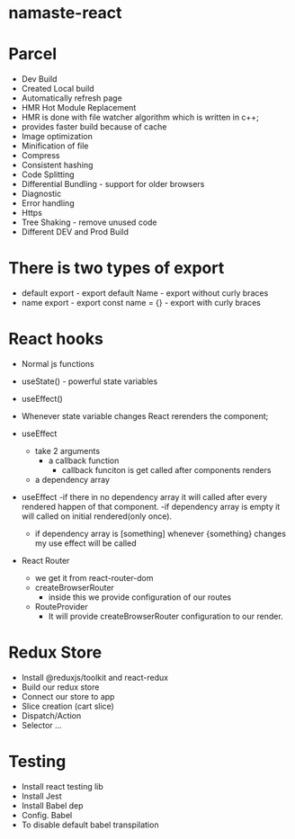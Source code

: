 # namaste-react

# Parcel

- Dev Build
- Created Local build
- Automatically refresh page
- HMR Hot Module Replacement
- HMR is done with file watcher algorithm which is written in c++;
- provides faster build because of cache
- Image optimization
- Minification of file
- Compress
- Consistent hashing
- Code Splitting
- Differential Bundling - support for older browsers
- Diagnostic
- Error handling
- Https
- Tree Shaking - remove unused code
- Different DEV and Prod Build

# There is two types of export

- default export - export default Name - export without curly braces
- name export - export const name = {} - export with curly braces

# React hooks

- Normal js functions
- useState() - powerful state variables
- useEffect()

- Whenever state variable changes React rerenders the component;

- useEffect
  - take 2 arguments
    - a callback function
      - callback funciton is get called after components renders
  - a dependency array
- useEffect
  -if there in no dependency array it will called after every rendered happen of that component.
  -if dependency array is empty it will called on initial rendered(only once).
  - if dependency array is [something] whenever {something} changes my use effect will be called

- React Router
  - we get it from react-router-dom
  - createBrowserRouter
    - inside this we provide configuration of our routes
  - RouteProvider
    - It will provide createBrowserRouter configuration to our render.

# Redux Store
  - Install @reduxjs/toolkit and react-redux
  - Build our redux store
  - Connect our store to app
  - Slice creation (cart slice)
  - Dispatch/Action
  - Selector
 ...

# Testing
  - Install react testing lib
  - Install Jest
  - Install Babel dep
  - Config. Babel
  - To disable default babel transpilation 
  